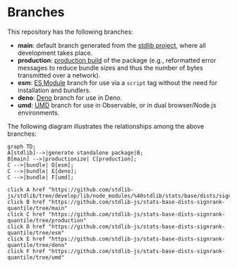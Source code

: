 <!--

@license Apache-2.0

Copyright (c) 2022 The Stdlib Authors.

Licensed under the Apache License, Version 2.0 (the "License");
you may not use this file except in compliance with the License.
You may obtain a copy of the License at

    http://www.apache.org/licenses/LICENSE-2.0

Unless required by applicable law or agreed to in writing, software
distributed under the License is distributed on an "AS IS" BASIS,
WITHOUT WARRANTIES OR CONDITIONS OF ANY KIND, either express or implied.
See the License for the specific language governing permissions and
limitations under the License.

-->

# Branches

This repository has the following branches:

-   **main**: default branch generated from the [stdlib project][stdlib-url], where all development takes place.
-   **production**: [production build][production-url] of the package (e.g., reformatted error messages to reduce bundle sizes and thus the number of bytes transmitted over a network).
-   **esm**: [ES Module][esm-url] branch for use via a `script` tag without the need for installation and bundlers.
-   **deno**: [Deno][deno-url] branch for use in Deno.
-   **umd**: [UMD][umd-url] branch for use in Observable, or in dual browser/Node.js environments.

The following diagram illustrates the relationships among the above branches:

```mermaid
graph TD;
A[stdlib]-->|generate standalone package|B;
B[main] -->|productionize| C[production];
C -->|bundle| D[esm];
C -->|bundle| E[deno];
C -->|bundle| F[umd];

click A href "https://github.com/stdlib-js/stdlib/tree/develop/lib/node_modules/%40stdlib/stats/base/dists/signrank/quantile"
click B href "https://github.com/stdlib-js/stats-base-dists-signrank-quantile/tree/main"
click C href "https://github.com/stdlib-js/stats-base-dists-signrank-quantile/tree/production"
click D href "https://github.com/stdlib-js/stats-base-dists-signrank-quantile/tree/esm"
click E href "https://github.com/stdlib-js/stats-base-dists-signrank-quantile/tree/deno"
click F href "https://github.com/stdlib-js/stats-base-dists-signrank-quantile/tree/umd"
```

[stdlib-url]: https://github.com/stdlib-js/stdlib/tree/develop/lib/node_modules/%40stdlib/stats/base/dists/signrank/quantile
[production-url]: https://github.com/stdlib-js/stats-base-dists-signrank-quantile/tree/production
[deno-url]: https://github.com/stdlib-js/stats-base-dists-signrank-quantile/tree/deno
[umd-url]: https://github.com/stdlib-js/stats-base-dists-signrank-quantile/tree/umd
[esm-url]: https://github.com/stdlib-js/stats-base-dists-signrank-quantile/tree/esm